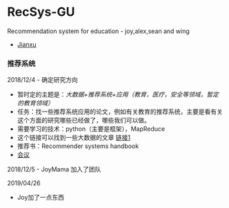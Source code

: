 ﻿# RecSys-GU
Recommendation system for education - joy,alex,sean and wing

- [Jianxu](https://github.com/TrustGU/RecSys-GU/blob/master/Sean/daily.md)

### 推荐系统

2018/12/4 - 确定研究方向

- 暂时定的主题是：*大数据+推荐系统+应用（教育，医疗，安全等领域，暂定的教育领域）*
- 任务：找一些推荐系统应用的论文，例如有关教育的推荐系统，主要是看有关这个方面的研究哪些已经做了，哪些我们可以做。
- 需要学习的技术：python（主要是框架），MapReduce
- 这个链接可以找到一些大数据的文章
[链接1](https://www.linkedin.com/pulse/100-open-source-big-data-architecture-papers-anil-madan)
- 推荐书：Recommender systems handbook
- [会议](https://recsys.acm.org/)

2018/12/5 - JoyMama 加入了团队

2019/04/26
- Joy加了一点东西
